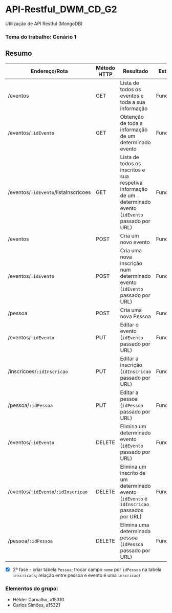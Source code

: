 ﻿# API-Restful_DWM_CD_G2
Utilização de API Restful (MongoDB)

### **Tema do trabalho:** Cenário 1

## Resumo

| Endereço/Rota | Método HTTP | Resultado | Estado |
| --- | --- | --- | --- |
| /eventos | GET | Lista de todos os eventos e toda a sua informação | Funciona |
| /eventos/`:idEvento` | GET | Obtenção de toda a informação de um determinado evento | Funciona |
| /eventos/`:idEvento`/listaInscricoes | GET | Lista de todos os inscritos e sua respetiva informação de um determinado evento (`idEvento` passado por URL) | Funciona |
| /eventos | POST | Cria um novo evento | Funciona |
| /eventos/`:idEvento` | POST | Cria uma nova inscrição num determinado evento (`idEvento` passado por URL) | Funciona |
| /pessoa | POST | Cria uma nova Pessoa | Funciona |
| /eventos/`:idEvento` | PUT | Editar o evento (`idEvento` passado por URL) | Funciona |
| /inscricoes/`:idInscricao` | PUT | Editar a inscrição (`idInscricao` passado por URL) | Funciona |
| /pessoa/`:idPessoa` | PUT | Editar a pessoa (`idPessoa` passado por URL) | Funciona |
| /eventos/`:idEvento` | DELETE | Elimina um determinado evento (`idEvento` passado por URL) | Funciona |
| /eventos/`:idEvento`/`:idInscricao` | DELETE | Elimina um inscrito de um determinado evento (`idEvento` e `idInscricao` passados por URL) | Funciona |
| /pessoa/`:idPessoa` | DELETE | Elimina uma determinada pessoa (`idPessoa` passado por URL) | Funciona |

- [x] 2ª fase - criar tabela `Pessoa`; trocar campo `nome` por `idPessoa` na tabela `inscricaos`; relação entre pessoa e evento é uma `inscricao`)

### **Elementos do grupo:**
- Hélder Carvalho, a15310
- Carlos Simões, a15321